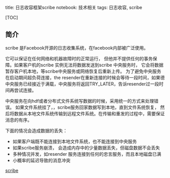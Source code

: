 title: 日志收容框架scribe
notebook: 技术相关
tags: 日志收容, scribe

[TOC]

## 简介

scribe 是Facebook开源的日志收集系统，在facebook内部被广泛使用。

它可以保证在任何网络和机器故障时的正常运行， 但他并不提供任何的事务保障。如果客户机的scribe 实例无法将数据发送到scribe 中央服务时， 它会将数据暂存客户机本地，等scribe中央服务或网络恢复后重新上传。
为了避免中央服务在启动期间超负荷连接，the resender在重新连接的时候会等待一段时间，如果德中央服务已经接近于满载，中央服务将返回TRY_LATER，告诉resender过一段时间再尝试连接。

中央服务在向hdf或者分布式文件系统写数据的时候，采用统一的方式来处理错误。 如果文件系统挂了，，scribe服务回家数据写到本地，直到文件系统恢复， 然后将数据从本地文件系统传输到远程文件系统。在传输和重发的过程中，需要保证消息的有序。

下面的情况会造成数据的丢失：
+ 如果客户端既不能连接到本地文件系统，也不能连接到中央服务
+ 如果scribe服务崩溃， 会造成内存中的少量数据丢失，但磁盘数据不会丢失
+ 多种情况并发，如resender 服务连接到任何的忠言服务，而且本地磁盘已满
+ 小概率的延迟导致的消息冲突






[scribe](https://github.com/facebookarchive/scribe/wiki/Scribe-Overview)
